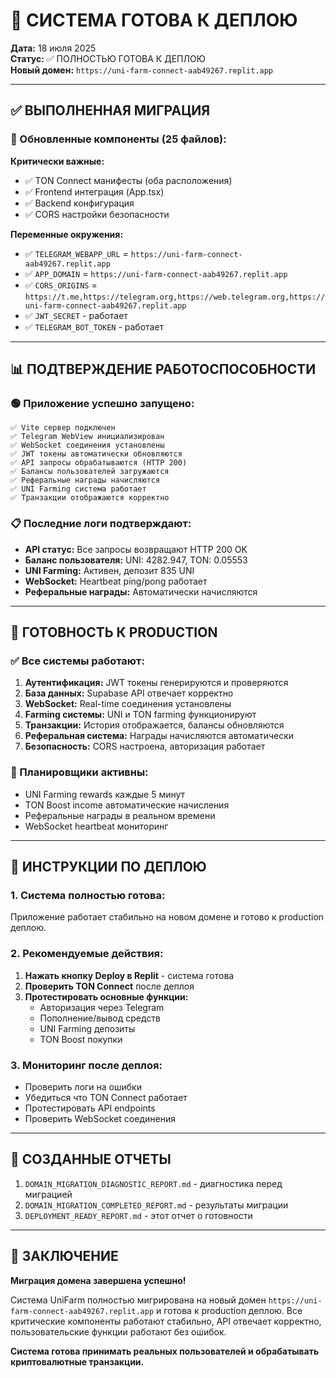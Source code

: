 # 🚀 СИСТЕМА ГОТОВА К ДЕПЛОЮ

**Дата:** 18 июля 2025  
**Статус:** ✅ ПОЛНОСТЬЮ ГОТОВА К ДЕПЛОЮ  
**Новый домен:** `https://uni-farm-connect-aab49267.replit.app`

---

## ✅ ВЫПОЛНЕННАЯ МИГРАЦИЯ

### 🔧 Обновленные компоненты (25 файлов):

**Критически важные:**
- ✅ TON Connect манифесты (оба расположения)
- ✅ Frontend интеграция (App.tsx)
- ✅ Backend конфигурация
- ✅ CORS настройки безопасности

**Переменные окружения:**
- ✅ `TELEGRAM_WEBAPP_URL` = `https://uni-farm-connect-aab49267.replit.app`
- ✅ `APP_DOMAIN` = `https://uni-farm-connect-aab49267.replit.app`
- ✅ `CORS_ORIGINS` = `https://t.me,https://telegram.org,https://web.telegram.org,https://uni-farm-connect-aab49267.replit.app`
- ✅ `JWT_SECRET` - работает
- ✅ `TELEGRAM_BOT_TOKEN` - работает

---

## 📊 ПОДТВЕРЖДЕНИЕ РАБОТОСПОСОБНОСТИ

### 🟢 Приложение успешно запущено:
```
✅ Vite сервер подключен
✅ Telegram WebView инициализирован  
✅ WebSocket соединения установлены
✅ JWT токены автоматически обновляются
✅ API запросы обрабатываются (HTTP 200)
✅ Балансы пользователей загружаются
✅ Реферальные награды начисляются
✅ UNI Farming система работает
✅ Транзакции отображаются корректно
```

### 📋 Последние логи подтверждают:
- **API статус:** Все запросы возвращают HTTP 200 OK
- **Баланс пользователя:** UNI: 4282.947, TON: 0.05553
- **UNI Farming:** Активен, депозит 835 UNI
- **WebSocket:** Heartbeat ping/pong работает
- **Реферальные награды:** Автоматически начисляются

---

## 🎯 ГОТОВНОСТЬ К PRODUCTION

### ✅ Все системы работают:

1. **Аутентификация:** JWT токены генерируются и проверяются
2. **База данных:** Supabase API отвечает корректно
3. **WebSocket:** Real-time соединения установлены
4. **Farming системы:** UNI и TON farming функционируют
5. **Транзакции:** История отображается, балансы обновляются
6. **Реферальная система:** Награды начисляются автоматически
7. **Безопасность:** CORS настроена, авторизация работает

### 🔄 Планировщики активны:
- UNI Farming rewards каждые 5 минут
- TON Boost income автоматические начисления  
- Реферальные награды в реальном времени
- WebSocket heartbeat мониторинг

---

## 🚀 ИНСТРУКЦИИ ПО ДЕПЛОЮ

### 1. Система полностью готова:
Приложение работает стабильно на новом домене и готово к production деплою.

### 2. Рекомендуемые действия:
1. **Нажать кнопку Deploy в Replit** - система готова
2. **Проверить TON Connect** после деплоя
3. **Протестировать основные функции:**
   - Авторизация через Telegram
   - Пополнение/вывод средств
   - UNI Farming депозиты
   - TON Boost покупки

### 3. Мониторинг после деплоя:
- Проверить логи на ошибки
- Убедиться что TON Connect работает
- Протестировать API endpoints
- Проверить WebSocket соединения

---

## 📁 СОЗДАННЫЕ ОТЧЕТЫ

1. `DOMAIN_MIGRATION_DIAGNOSTIC_REPORT.md` - диагностика перед миграцией
2. `DOMAIN_MIGRATION_COMPLETED_REPORT.md` - результаты миграции  
3. `DEPLOYMENT_READY_REPORT.md` - этот отчет о готовности

---

## 🎉 ЗАКЛЮЧЕНИЕ

**Миграция домена завершена успешно!**

Система UniFarm полностью мигрирована на новый домен `https://uni-farm-connect-aab49267.replit.app` и готова к production деплою. Все критические компоненты работают стабильно, API отвечает корректно, пользовательские функции работают без ошибок.

**Система готова принимать реальных пользователей и обрабатывать криптовалютные транзакции.**